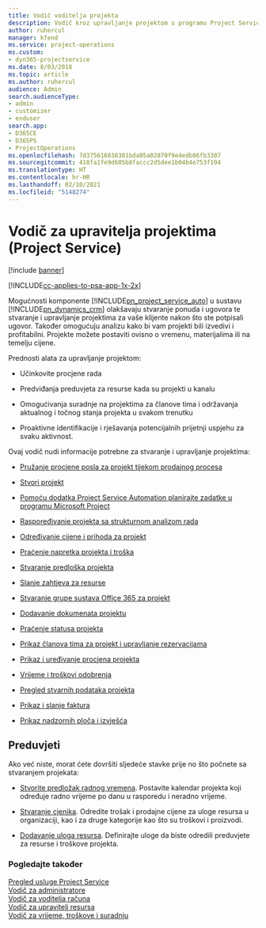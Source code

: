 ```yaml
---
title: Vodič voditelja projekta
description: Vodič kroz upravljanje projektom u programu Project Service
author: ruhercul
manager: kfend
ms.service: project-operations
ms.custom:
- dyn365-projectservice
ms.date: 8/03/2018
ms.topic: article
ms.author: ruhercul
audience: Admin
search.audienceType:
- admin
- customizer
- enduser
search.app:
- D365CE
- D365PS
- ProjectOperations
ms.openlocfilehash: 7d375616038381bda05a02870f9e4edb06fb3307
ms.sourcegitcommit: 418fa1fe9d605b8faccc2d5dee1b04b4e753f194
ms.translationtype: HT
ms.contentlocale: hr-HR
ms.lasthandoff: 02/10/2021
ms.locfileid: "5148274"
---
```

# <a name="project-manager-guide-project-service"></a>Vodič za upravitelja projektima (Project Service)

[!include [banner](../includes/psa-now-project-operations.md)]

[!INCLUDE[cc-applies-to-psa-app-1x-2x](../includes/cc-applies-to-psa-app-1x-2x.md)]

Mogućnosti komponente [!INCLUDE[pn_project_service_auto](../includes/pn-project-service-auto.md)] u sustavu [!INCLUDE[pn_dynamics_crm](../includes/pn-dynamics-crm.md)] olakšavaju stvaranje ponuda i ugovora te stvaranje i upravljanje projektima za vaše klijente nakon što ste potpisali ugovor. Također omogućuju analizu kako bi vam projekti bili izvedivi i profitabilni. Projekte možete postaviti ovisno o vremenu, materijalima ili na temelju cijene.  
  
 Prednosti alata za upravljanje projektom:  
  
-   Učinkovite procjene rada  
  
-   Predviđanja preduvjeta za resurse kada su projekti u kanalu  
  
-   Omogućivanja suradnje na projektima za članove tima i održavanja aktualnog i točnog stanja projekta u svakom trenutku  
  
-   Proaktivne identifikacije i rješavanja potencijalnih prijetnji uspjehu za svaku aktivnost.  
  
Ovaj vodič nudi informacije potrebne za stvaranje i upravljanje projektima:  
  
-   [Pružanje procjene posla za projekt tijekom prodajnog procesa](../psa/provide-estimates-project-during-sales-process.md)  
  
-   [Stvori projekt](../psa/create-project.md)  
  
-   [Pomoću dodatka Project Service Automation planirajte zadatke u programu Microsoft Project](../psa/add-plan-work-microsoft-project.md)  
  
-   [Raspoređivanje projekta sa strukturnom analizom rada](../psa/schedule-project-work-breakdown-structure.md)  
  
-   [Određivanje cijene i prihoda za projekt](../psa/determine-project-cost-revenue-estimates.md)  
  
-   [Praćenje napretka projekta i troška](../psa/track-project-progress-cost.md)  
  
-   [Stvaranje predloška projekta](../psa/create-project-template.md)  
  
-   [Slanje zahtjeva za resurse](../psa/submit-resource-requests.md)  
  
-   [Stvaranje grupe sustava Office 365 za projekt](../psa/create-office-365-group-project.md)  
  
-   [Dodavanje dokumenata projektu](../psa/add-documents-project.md)  
  
-   [Praćenje statusa projekta](../psa/track-project-status.md)  
  
-   [Prikaz članova tima za projekt i upravljanje rezervacijama](../psa/view-project-team-members-manage-bookings.md)  
  
-   [Prikaz i uređivanje procjena projekta](../psa/view-edit-project-estimates.md)  
  
-   [Vrijeme i troškovi odobrenja](../psa/approve-time-expenses.md)  
  
-   [Pregled stvarnih podataka projekta](../psa/review-project-actuals.md)  
  
-   [Prikaz i slanje faktura](../psa/view-send-invoices.md)  
  
-   [Prikaz nadzornih ploča i izvješća](../psa/view-dashboards-reports.md)  
  
## <a name="prerequisites"></a>Preduvjeti  
 Ako već niste, morat ćete dovršiti sljedeće stavke prije no što počnete sa stvaranjem projekata:  
  
-   [Stvorite predložak radnog vremena](../psa/create-work-hours-template.md). Postavite kalendar projekta koji određuje radno vrijeme po danu u rasporedu i neradno vrijeme.  
  
-   [Stvaranje cjenika](../psa/create-price-list.md). Odredite trošak i prodajne cijene za uloge resursa u organizaciji, kao i za druge kategorije kao što su troškovi i proizvodi.  
  
-   [Dodavanje uloga resursa](../psa/add-resource-roles.md). Definirajte uloge da biste odredili preduvjete za resurse i troškove projekta.  
  
### <a name="see-also"></a>Pogledajte također  
 [Pregled usluge Project Service](../psa/overview.md)   
 [​Vodič za administratore](../psa/admin-guide.md)   
 [Vodič za voditelja računa](../psa/account-manager-guide.md)   
 [Vodič za upravitelj resursa](../psa/resource-manager-guide.md)   
 [Vodič za vrijeme, troškove i suradnju](../psa/time-expense-collaboration-guide.md)

